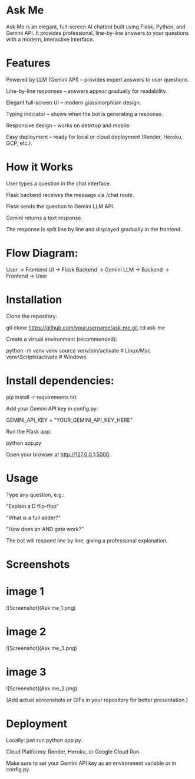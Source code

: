 # Ask Me

Ask Me is an elegant, full-screen AI chatbot built using Flask, Python, and Gemini API.
It provides professional, line-by-line answers to your questions with a modern, interactive interface.

# Features

Powered by LLM (Gemini API) – provides expert answers to user questions.

Line-by-line responses – answers appear gradually for readability.

Elegant full-screen UI – modern glassmorphism design.

Typing indicator – shows when the bot is generating a response.

Responsive design – works on desktop and mobile.

Easy deployment – ready for local or cloud deployment (Render, Heroku, GCP, etc.).

# How it Works

User types a question in the chat interface.

Flask backend receives the message via /chat route.

Flask sends the question to Gemini LLM API.

Gemini returns a text response.

The response is split line by line and displayed gradually in the frontend.

# Flow Diagram:

User → Frontend UI → Flask Backend → Gemini LLM → Backend → Frontend → User

# Installation

Clone the repository:

git clone https://github.com/yourusername/ask-me.git
cd ask-me


Create a virtual environment (recommended):

python -m venv venv
source venv/bin/activate  # Linux/Mac
venv\Scripts\activate     # Windows


# Install dependencies:

pip install -r requirements.txt


Add your Gemini API key in config.py:

GEMINI_API_KEY = "YOUR_GEMINI_API_KEY_HERE"


Run the Flask app:

python app.py


Open your browser at http://127.0.0.1:5000.

# Usage

Type any question, e.g.:

"Explain a D flip-flop"

"What is a full adder?"

"How does an AND gate work?"

The bot will respond line by line, giving a professional explanation.

# Screenshots
# image 1
![Screenshot](Ask me_1.png)

# image 2
![Screenshot](Ask me_3.png)

# image 3
![Screenshot](Ask me_2.png)


(Add actual screenshots or GIFs in your repository for better presentation.)

# Deployment

Locally: just run python app.py.

Cloud Platforms: Render, Heroku, or Google Cloud Run.

Make sure to set your Gemini API key as an environment variable or in config.py.
